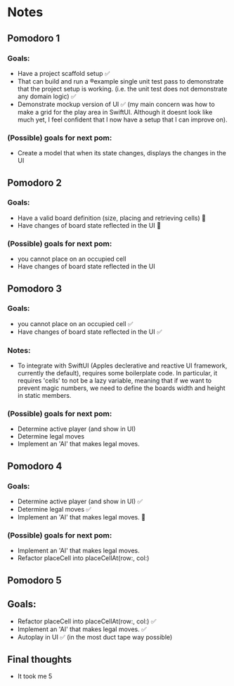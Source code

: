 # Notes

## Pomodoro 1

### Goals:

- Have a project scaffold setup ✅
- That can build and run a ®example single unit test pass to demonstrate that the project setup is working. (i.e. the unit test does not demonstrate any domain logic) ✅
- Demonstrate mockup version of UI ✅ (my main concern was how to make a grid for the play area in SwiftUI. Although it doesnt look like much yet, I feel confident that I now have a setup that I can improve on).

### (Possible) goals for next pom:

- Create a model that when its state changes, displays the changes in the UI

## Pomodoro 2

### Goals:
- Have a valid board definition (size, placing and retrieving cells) 🔴
- Have changes of board state reflected in the UI 🔴

### (Possible) goals for next pom:
- you cannot place on an occupied cell
- Have changes of board state reflected in the UI

## Pomodoro 3

### Goals:
- you cannot place on an occupied cell ✅
- Have changes of board state reflected in the UI ✅

### Notes:
- To integrate with SwiftUI (Apples declerative and reactive UI framework, currently the default), requires some boilerplate code. In particular, it requires 'cells' to not be a lazy variable, meaning that if we want to prevent magic numbers, we need to define the boards width and height in static members. 

### (Possible) goals for next pom:
- Determine active player (and show in UI)
- Determine legal moves
- Implement an 'AI' that makes legal moves.

## Pomodoro 4

### Goals:
- Determine active player (and show in UI) ✅
- Determine legal moves ✅
- Implement an 'AI' that makes legal moves. 🔴

### (Possible) goals for next pom:
- Implement an 'AI' that makes legal moves.
- Refactor placeCell into placeCellAt(row:, col:)

## Pomodoro 5

## Goals:
- Refactor placeCell into placeCellAt(row:, col:) ✅
- Implement an 'AI' that makes legal moves. ✅
- Autoplay in UI ✅ (in the most duct tape way possible)

## Final thoughts
* It took me 5 
